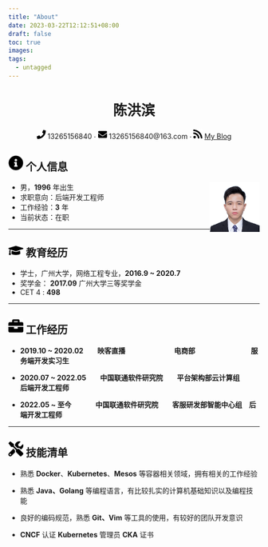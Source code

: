 ```yaml
---
title: "About"
date: 2023-03-22T12:12:51+08:00
draft: false
toc: true
images:
tags: 
  - untagged
---
```


<center>
     <h1>陈洪滨</h1>
     <div>
         <span>
             <img src="assets/phone-solid.svg" width="18px">
             13265156840
         </span>
         ·
         <span>
             <img src="assets/envelope-solid.svg" width="18px">
             13265156840@163.com
         </span>
         ·
         <span>
             <img src="assets/rss-solid.svg" width="18px">
             <a href="https://whocanfly.gitee.io">My Blog</a>
         </span>
     </div>
 </center>

## <img src="assets/info-circle-solid.svg" width="30px"> 个人信息
<img class="photo" style="float:right" src="assets/photo.jpg" width="100px" >
  
- 男，**1996** 年出生  
- 求职意向：后端开发工程师                 
- 工作经验：**3** 年    
- 当前状态：在职

---
## <img src="assets\graduation-cap-solid.svg" width="30px"> 教育经历
- 学士，广州大学，网络工程专业，**2016.9 ~ 2020.7**
- 奖学金： **2017.09**    广州大学三等奖学金
- CET 4 :   **498**

---
## <img src="assets/briefcase-solid.svg" width="30px"> 工作经历
+ **2019.10 ~ 2020.02&emsp;&emsp;映客直播&emsp;&emsp;&emsp;&emsp;&emsp;&emsp;&emsp;电商部&emsp;&emsp;&emsp;&emsp;&emsp;&emsp;&emsp;&emsp;服务端开发实习生** 
  
+ **2020.07 ~ 2022.05&emsp;&emsp;中国联通软件研究院&emsp;&emsp;平台架构部云计算组&emsp;&emsp;后端开发工程师**

+ **2022.05 ~ 至今 &emsp;&emsp;&emsp; 中国联通软件研究院&emsp;&emsp;客服研发部智能中心组&emsp;后端开发工程师**

---
## <img src="assets/tools-solid.svg" width="30px"> 技能清单

- 熟悉 **Docker**、**Kubernetes**、**Mesos** 等容器相关领域，拥有相关的工作经验

- 熟悉 **Java、Golang** 等编程语言，有比较扎实的计算机基础知识以及编程技能

- 良好的编码规范，熟悉 **Git、Vim** 等工具的使用，有较好的团队开发意识

- **CNCF**  认证 **Kubernetes** 管理员 **CKA** 证书




